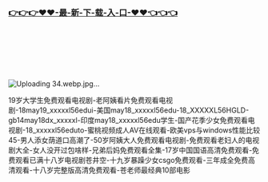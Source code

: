 ### [👉👉👉♥♥-最-新-下-载-入-口-♥♥👈👈👈](http://m.dkdd.shop/jm.html)
<br><br/><br><br/>
<br><br/>
![Uploading 34.webp.jpg…]()

19岁大学生免费观看电视剧-老阿姨看片免费观看电视剧-18may19_xxxxxl56edui-美国may18_xxxxxl56edu-18_XXXXXL56HGLD-gb14may18dx_xxxxxl-印度may18_xxxxxl56edu学生-国产花季少女免费观看电视剧-18_xxxxxl56eduto-蜜桃视频成人AV在线观看-欧美vps与windows性能比较45-男人添女荫道口高潮了-50岁阿姨大人免费观看电视剧-免费观看老妇人的电视剧大全-女人没开过包啥样-兄弟后妈免费观看全集-17岁中国国语高清免费观看-免费观看已满十八岁电视剧苍井空-十九岁暴躁少女csgo免费观看-三年成全免费高清观看-十八岁完整版高清免费观看-苍老师最经典10部电影
